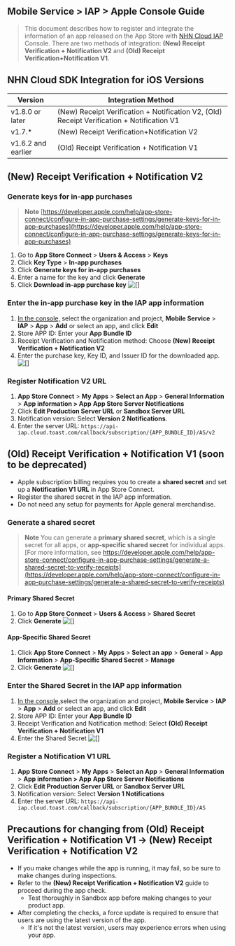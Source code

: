 ## Mobile Service > IAP > Apple Console Guide

> This document describes how to register and integrate the information of an app released on the App Store with [NHN Cloud IAP](https://docs.nhncloud.com/ko/Mobile%20Service/IAP/ko/Overview/) Console.
There are two methods of integration: **(New) Receipt Verification + Notification V2** and **(Old) Receipt Verification+Notification V1**.

## NHN Cloud SDK Integration for iOS Versions
| Version        | Integration Method                                                 |
|-----------|----------------------------------------------------------|
| v1.8.0 or later | (New) Receipt Verification + Notification V2, (Old) Receipt Verification + Notification V1 |
| v1.7.*    | (New) Receipt Verification+Notification V2                              |
| v1.6.2 and earlier | (Old) Receipt Verification + Notification V1                              |


## (New) Receipt Verification + Notification V2
### Generate keys for in-app purchases
> **Note**
[https://developer.apple.com/help/app-store-connect/configure-in-app-purchase-settings/generate-keys-for-in-app-purchases](https://developer.apple.com/help/app-store-connect/configure-in-app-purchase-settings/generate-keys-for-in-app-purchases)

1. Go to **App Store Connect** > **Users & Access** > **Keys** 
2. Click **Key Type** > **In-app purchases** 
3. Click **Generate keys for in-app purchases** 
4. Enter a name for the key and click **Generate** 
5. Click **Download in-app purchase key** 
![[]](http://static.toastoven.net/prod_iap/iap-console-apple-in-app-purchase-key.png)

### Enter the in-app purchase key in the IAP app information
1. [In the console,](https://console.nhncloud.com) select the organization and project, **Mobile Service** > **IAP** > **App** > **Add** or select an app, and click **Edit**
2. Store APP ID: Enter your **App Bundle ID** 
3. Receipt Verification and Notification method: Choose **(New) Receipt Verification + Notification V2** 
4. Enter the purchase key, Key ID, and Issuer ID for the downloaded app.
![[]](http://static.toastoven.net/prod_iap/iap-console-apple-edit-v2.png)

### Register Notification V2 URL
1. **App Store Connect** > **My Apps** > **Select an App** > **General Information** > **App information > App** **App Store Server Notifications**
2. Click **Edit Production Server URL** or **Sandbox Server URL** 
3. Notification version: Select **Version 2 Notifications**.
4. Enter the server URL: `https://api-iap.cloud.toast.com/callback/subscription/{APP_BUNDLE_ID}/AS/v2` 


## (Old) Receipt Verification + Notification V1 (soon to be deprecated)
- Apple subscription billing requires you to create a **shared secret** and set up a **Notification V1 URL** in App Store Connect.
- Register the shared secret in the IAP app information.
- Do not need any setup for payments for Apple general merchandise.

### Generate a shared secret
> **Note**
You can generate a **primary shared secret**, which is a single secret for all apps, or **app-specific shared secret** for individual apps.
[For more information, see https://developer.apple.com/help/app-store-connect/configure-in-app-purchase-settings/generate-a-shared-secret-to-verify-receipts](https://developer.apple.com/help/app-store-connect/configure-in-app-purchase-settings/generate-a-shared-secret-to-verify-receipts)

#### Primary Shared Secret
1. Go to **App Store Connect** > **Users & Access** > **Shared Secret**
2. Click **Generate** 
![[]](http://static.toastoven.net/prod_iap/iap-console-apple-primary-shared-secret.png)

#### App-Specific Shared Secret
1. Click **App Store Connect** > **My Apps** > **Select an app** > **General** > **App Information** > **App-Specific Shared Secret** > **Manage** 
2. Click **Generate** 
![[]](http://static.toastoven.net/prod_iap/iap-console-apple-app-specific-shared-secret.png)

### Enter the Shared Secret in the IAP app information
1. [In the console,](https://console.nhncloud.com)select the organization and project, **Mobile Service** > **IAP** > **App** > **Add** or select an app, and click **Edit**
2. Store APP ID: Enter your **App Bundle ID** 
3. Receipt Verification and Notification method: Select **(Old) Receipt Verification + Notification V1**
4. Enter the Shared Secret
![[]](http://static.toastoven.net/prod_iap/iap-console-apple-edit-v1.png)

### Register a Notification V1 URL
1. **App Store Connect** > **My Apps** > **Select an App** > **General Information** > **App information > App** **App Store Server Notifications**
2. Click **Edit Production Server URL** or **Sandbox Server URL** 
3. Notification version: Select **Version 1 Notifications**
4. Enter the server URL: `https://api-iap.cloud.toast.com/callback/subscription/{APP_BUNDLE_ID}/AS`


## Precautions for changing from (Old) Receipt Verification + Notification V1 → (New) Receipt Verification + Notification V2
- If you make changes while the app is running, it may fail, so be sure to make changes during inspections.
- Refer to the **(New) Receipt Verification + Notification V2** guide to proceed during the app check.
    - Test thoroughly in Sandbox app before making changes to your product app.
- After completing the checks, a force update is required to ensure that users are using the latest version of the app.
    - If it's not the latest version, users may experience errors when using your app.
